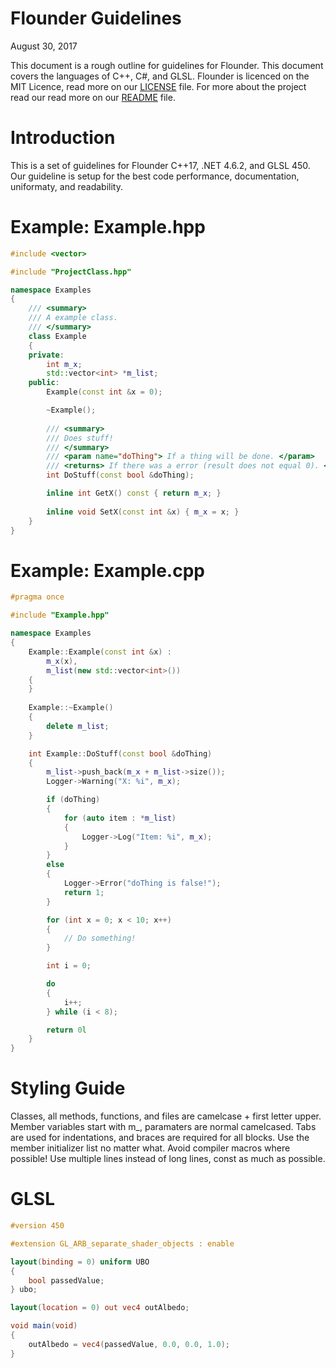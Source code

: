 # Flounder Guidelines 
August 30, 2017 
 
This document is a rough outline for guidelines for Flounder. This document covers the languages of C++, C#, and GLSL. Flounder is licenced on the MIT Licence, read more on our [LICENSE](LICENSE) file. For more about the project read our read more on our [README](README) file. 
 
# Introduction 
This is a set of guidelines for Flounder C++17, .NET 4.6.2, and GLSL 450. Our guideline is setup for the best code performance, documentation, uniformaty, and readability. 

# Example: Example.hpp
```cpp
#include <vector>

#include "ProjectClass.hpp"

namespace Examples
{
	/// <summary>
	/// A example class.
	/// </summary>
	class Example
	{
	private:
		int m_x;
		std::vector<int> *m_list;
	public:
		Example(const int &x = 0);

		~Example();
	
		/// <summary>
		/// Does stuff!
		/// </summary>
		/// <param name="doThing"> If a thing will be done. </param>
		/// <returns> If there was a error (result does not equal 0). </returns>
		int DoStuff(const bool &doThing);

		inline int GetX() const { return m_x; }
	
		inline void SetX(const int &x) { m_x = x; }
	}
}
```

# Example: Example.cpp
```cpp
#pragma once

#include "Example.hpp"

namespace Examples
{
	Example::Example(const int &x) :
		m_x(x),
		m_list(new std::vector<int>())
	{
	}
	
	Example::~Example()
	{
		delete m_list;
	}

	int Example::DoStuff(const bool &doThing)
	{
		m_list->push_back(m_x + m_list->size());
		Logger->Warning("X: %i", m_x);

		if (doThing)
		{
			for (auto item : *m_list)
			{
				Logger->Log("Item: %i", m_x);
			}
		}
		else
		{
			Logger->Error("doThing is false!");
			return 1;
		}

		for (int x = 0; x < 10; x++)
		{
			// Do something!
		}

		int i = 0;

		do
		{
			i++;
		} while (i < 8);

		return 0l
	}
}
```

# Styling Guide
Classes, all methods, functions, and files are camelcase + first letter upper. Member variables start with m_, paramaters are normal camelcased. Tabs are used for indentations, and braces are required for all blocks. Use the member initializer list no matter what. Avoid compiler macros where possible! Use multiple lines instead of long lines, const as much as possible.

# GLSL
```glsl
#version 450

#extension GL_ARB_separate_shader_objects : enable

layout(binding = 0) uniform UBO 
{
	bool passedValue;
} ubo;

layout(location = 0) out vec4 outAlbedo;

void main(void) 
{
	outAlbedo = vec4(passedValue, 0.0, 0.0, 1.0);
}
```